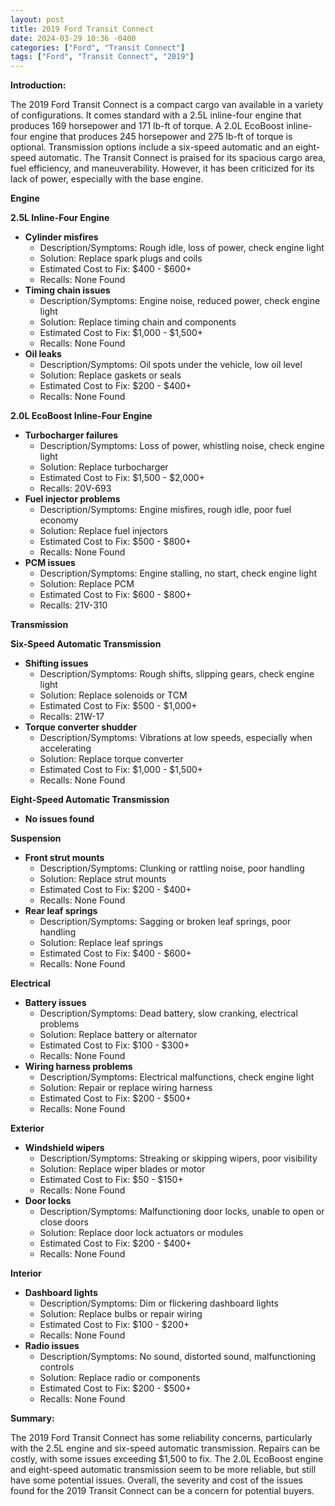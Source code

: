 ```yaml
---
layout: post
title: 2019 Ford Transit Connect
date: 2024-03-29 10:36 -0400
categories: ["Ford", "Transit Connect"]
tags: ["Ford", "Transit Connect", "2019"]
---
```

**Introduction:**

The 2019 Ford Transit Connect is a compact cargo van available in a variety of configurations. It comes standard with a 2.5L inline-four engine that produces 169 horsepower and 171 lb-ft of torque. A 2.0L EcoBoost inline-four engine that produces 245 horsepower and 275 lb-ft of torque is optional. Transmission options include a six-speed automatic and an eight-speed automatic. The Transit Connect is praised for its spacious cargo area, fuel efficiency, and maneuverability. However, it has been criticized for its lack of power, especially with the base engine.

**Engine**

**2.5L Inline-Four Engine**

* **Cylinder misfires**
    * Description/Symptoms: Rough idle, loss of power, check engine light
    * Solution: Replace spark plugs and coils
    * Estimated Cost to Fix: $400 - $600+
    * Recalls: None Found
* **Timing chain issues**
    * Description/Symptoms: Engine noise, reduced power, check engine light
    * Solution: Replace timing chain and components
    * Estimated Cost to Fix: $1,000 - $1,500+
    * Recalls: None Found
* **Oil leaks**
    * Description/Symptoms: Oil spots under the vehicle, low oil level
    * Solution: Replace gaskets or seals
    * Estimated Cost to Fix: $200 - $400+
    * Recalls: None Found

**2.0L EcoBoost Inline-Four Engine**

* **Turbocharger failures**
    * Description/Symptoms: Loss of power, whistling noise, check engine light
    * Solution: Replace turbocharger
    * Estimated Cost to Fix: $1,500 - $2,000+
    * Recalls: 20V-693
* **Fuel injector problems**
    * Description/Symptoms: Engine misfires, rough idle, poor fuel economy
    * Solution: Replace fuel injectors
    * Estimated Cost to Fix: $500 - $800+
    * Recalls: None Found
* **PCM issues**
    * Description/Symptoms: Engine stalling, no start, check engine light
    * Solution: Replace PCM
    * Estimated Cost to Fix: $600 - $800+
    * Recalls: 21V-310

**Transmission**

**Six-Speed Automatic Transmission**

* **Shifting issues**
    * Description/Symptoms: Rough shifts, slipping gears, check engine light
    * Solution: Replace solenoids or TCM
    * Estimated Cost to Fix: $500 - $1,000+
    * Recalls: 21W-17
* **Torque converter shudder**
    * Description/Symptoms: Vibrations at low speeds, especially when accelerating
    * Solution: Replace torque converter
    * Estimated Cost to Fix: $1,000 - $1,500+
    * Recalls: None Found

**Eight-Speed Automatic Transmission**

* **No issues found**

**Suspension**

* **Front strut mounts**
    * Description/Symptoms: Clunking or rattling noise, poor handling
    * Solution: Replace strut mounts
    * Estimated Cost to Fix: $200 - $400+
    * Recalls: None Found
* **Rear leaf springs**
    * Description/Symptoms: Sagging or broken leaf springs, poor handling
    * Solution: Replace leaf springs
    * Estimated Cost to Fix: $400 - $600+
    * Recalls: None Found

**Electrical**

* **Battery issues**
    * Description/Symptoms: Dead battery, slow cranking, electrical problems
    * Solution: Replace battery or alternator
    * Estimated Cost to Fix: $100 - $300+
    * Recalls: None Found
* **Wiring harness problems**
    * Description/Symptoms: Electrical malfunctions, check engine light
    * Solution: Repair or replace wiring harness
    * Estimated Cost to Fix: $200 - $500+
    * Recalls: None Found

**Exterior**

* **Windshield wipers**
    * Description/Symptoms: Streaking or skipping wipers, poor visibility
    * Solution: Replace wiper blades or motor
    * Estimated Cost to Fix: $50 - $150+
    * Recalls: None Found
* **Door locks**
    * Description/Symptoms: Malfunctioning door locks, unable to open or close doors
    * Solution: Replace door lock actuators or modules
    * Estimated Cost to Fix: $200 - $400+
    * Recalls: None Found

**Interior**

* **Dashboard lights**
    * Description/Symptoms: Dim or flickering dashboard lights
    * Solution: Replace bulbs or repair wiring
    * Estimated Cost to Fix: $100 - $200+
    * Recalls: None Found
* **Radio issues**
    * Description/Symptoms: No sound, distorted sound, malfunctioning controls
    * Solution: Replace radio or components
    * Estimated Cost to Fix: $200 - $500+
    * Recalls: None Found

**Summary:**

The 2019 Ford Transit Connect has some reliability concerns, particularly with the 2.5L engine and six-speed automatic transmission. Repairs can be costly, with some issues exceeding $1,500 to fix. The 2.0L EcoBoost engine and eight-speed automatic transmission seem to be more reliable, but still have some potential issues. Overall, the severity and cost of the issues found for the 2019 Transit Connect can be a concern for potential buyers.
